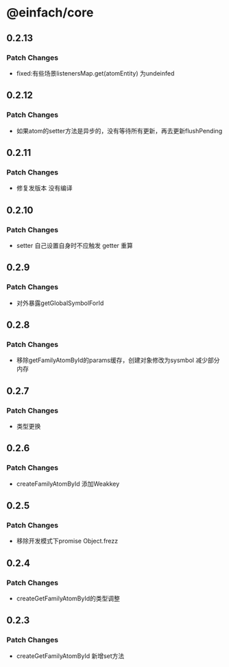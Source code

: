 # @einfach/core

## 0.2.13

### Patch Changes

- fixed:有些场景listenersMap.get(atomEntity) 为undeinfed

## 0.2.12

### Patch Changes

- 如果atom的setter方法是异步的，没有等待所有更新，再去更新flushPending

## 0.2.11

### Patch Changes

- 修复发版本 没有编译

## 0.2.10

### Patch Changes

- setter 自己设置自身时不应触发 getter 重算

## 0.2.9

### Patch Changes

- 对外暴露getGlobalSymbolForId

## 0.2.8

### Patch Changes

- 移除getFamilyAtomById的params缓存，创建对象修改为sysmbol 减少部分内存

## 0.2.7

### Patch Changes

- 类型更换

## 0.2.6

### Patch Changes

- createFamilyAtomById 添加Weakkey

## 0.2.5

### Patch Changes

- 移除开发模式下promise Object.frezz

## 0.2.4

### Patch Changes

- createGetFamilyAtomById的类型调整

## 0.2.3

### Patch Changes

- createGetFamilyAtomById 新增set方法
